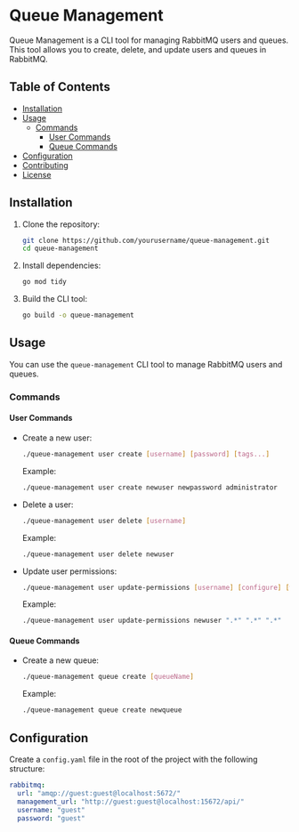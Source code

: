 # Queue Management

Queue Management is a CLI tool for managing RabbitMQ users and queues. This tool allows you to create, delete, and update users and queues in RabbitMQ.

## Table of Contents

- [Installation](#installation)
- [Usage](#usage)
  - [Commands](#commands)
    - [User Commands](#user-commands)
    - [Queue Commands](#queue-commands)
- [Configuration](#configuration)
- [Contributing](#contributing)
- [License](#license)

## Installation

1. Clone the repository:

    ```sh
    git clone https://github.com/yourusername/queue-management.git
    cd queue-management
    ```

2. Install dependencies:

    ```sh
    go mod tidy
    ```

3. Build the CLI tool:

    ```sh
    go build -o queue-management
    ```

## Usage

You can use the `queue-management` CLI tool to manage RabbitMQ users and queues.

### Commands

#### User Commands

- Create a new user:

    ```sh
    ./queue-management user create [username] [password] [tags...]
    ```

    Example:

    ```sh
    ./queue-management user create newuser newpassword administrator
    ```

- Delete a user:

    ```sh
    ./queue-management user delete [username]
    ```

    Example:

    ```sh
    ./queue-management user delete newuser
    ```

- Update user permissions:

    ```sh
    ./queue-management user update-permissions [username] [configure] [write] [read]
    ```

    Example:

    ```sh
    ./queue-management user update-permissions newuser ".*" ".*" ".*"
    ```

#### Queue Commands

- Create a new queue:

    ```sh
    ./queue-management queue create [queueName]
    ```

    Example:

    ```sh
    ./queue-management queue create newqueue
    ```

## Configuration

Create a `config.yaml` file in the root of the project with the following structure:

```yaml
rabbitmq:
  url: "amqp://guest:guest@localhost:5672/"
  management_url: "http://guest:guest@localhost:15672/api/"
  username: "guest"
  password: "guest"
